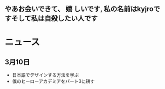## やあお会いできて、 嬉 しいです, 私の名前はkyjroですそして私は自殺したい人です

# ニュース

## 3月10日
- 日本語でデザインする方法を学ぶ
- 僕のヒーローアカデミアをパート3に耕す
